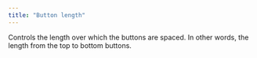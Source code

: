 ```yaml
---
title: "Button length"
---
```


Controls the length over which the buttons are spaced.
In other words, the length from the top to bottom buttons.




